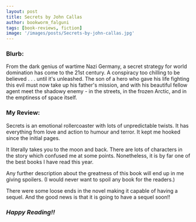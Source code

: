 ```yaml
---
layout: post
title: Secrets by John Callas
author: bookworm_falguni
tags: [book-reviews, fiction]
image: '/images/posts/Secrets-by-john-callas.jpg'
---
```

### **Blurb:**
From the dark genius of wartime Nazi Germany, a secret strategy for world domination has come to the 21st century. A conspiracy too chilling to be believed . . . until it's unleashed. The son of a hero who gave his life fighting this evil must now take up his father's mission, and with his beautiful fellow agent meet the shadowy enemy - in the streets, in the frozen Arctic, and in the emptiness of space itself.

### **My Review:**
Secrets is an emotional rollercoaster with lots of unpredictable twists. It has everything from love and action to humour and terror. It kept me hooked since the initial pages.

It literally takes you to the moon and back.
There are lots of characters in the story which confused me at some points.
Nonetheless, it is by far one of the best books I have read this year.

Any further description about the greatness of this book will end up in me giving spoilers. (I would never want to spoil any book for the readers.)

There were some loose ends in the novel making it capable of having a sequel.
And the good news is that it is going to have a sequel soon!!

### ***Happy Reading!!***
